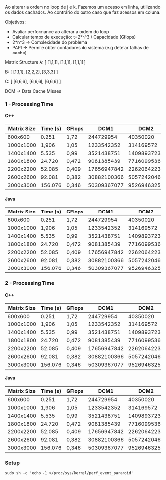 Ao alterar a ordem no loop de j e k. Fazemos um acesso em linha, utilizando os dados cachados. Ao contrário do outro caso que faz acessos em coluna.

Objetivos:

- Avaliar performance ao alterar a ordem do loop
- Calcular tempo de execução: t=2\*n^3 / Capacidade (Gflops)
- 2\*n^3 -> Complexidade do problema
- PAPI -> Permite obter contadores do sistema (e.g detetar falhas de cache)

Matrix Structure
A: [
[1,1,1],
[1,1,1],
[1,1,1]
]

B: [
[1,1,1],
[2,2,2],
[3,3,3]
]

C: [
[6,6,6],
[6,6,6],
[6,6,6]
]

DCM -> Data Cache Misses

### 1 - Processing Time

#### C++

| Matrix Size | Time (s) | GFlops | DCM1        | DCM2        |
| ----------- | -------- | ------ | ----------- | ----------- |
| 600x600     | 0.251    | 1,72   | 244729954   | 40350020    |
| 1000x1000   | 1,906    | 1,05   | 1233542352  | 314169572   |
| 1400x1400   | 5.535    | 0,99   | 3521438751  | 1409893723  |
| 1800x1800   | 24.720   | 0,472  | 9081385439  | 7716099536  |
| 2200x2200   | 52.085   | 0,409  | 17656947842 | 22620642232 |
| 2600x2600   | 92.081   | 0,382  | 30882100366 | 50572420466 |
| 3000x3000   | 156.076  | 0,346  | 50309367077 | 95269463253 |

#### Java

| Matrix Size | Time (s) | GFlops | DCM1        | DCM2        |
| ----------- | -------- | ------ | ----------- | ----------- |
| 600x600     | 0.251    | 1,72   | 244729954   | 40350020    |
| 1000x1000   | 1,906    | 1,05   | 1233542352  | 314169572   |
| 1400x1400   | 5.535    | 0,99   | 3521438751  | 1409893723  |
| 1800x1800   | 24.720   | 0,472  | 9081385439  | 7716099536  |
| 2200x2200   | 52.085   | 0,409  | 17656947842 | 22620642232 |
| 2600x2600   | 92.081   | 0,382  | 30882100366 | 50572420466 |
| 3000x3000   | 156.076  | 0,346  | 50309367077 | 95269463253 |

### 2 - Processing Time

#### C++

| Matrix Size | Time (s) | GFlops | DCM1        | DCM2        |
| ----------- | -------- | ------ | ----------- | ----------- |
| 600x600     | 0.251    | 1,72   | 244729954   | 40350020    |
| 1000x1000   | 1,906    | 1,05   | 1233542352  | 314169572   |
| 1400x1400   | 5.535    | 0,99   | 3521438751  | 1409893723  |
| 1800x1800   | 24.720   | 0,472  | 9081385439  | 7716099536  |
| 2200x2200   | 52.085   | 0,409  | 17656947842 | 22620642232 |
| 2600x2600   | 92.081   | 0,382  | 30882100366 | 50572420466 |
| 3000x3000   | 156.076  | 0,346  | 50309367077 | 95269463253 |

#### Java

| Matrix Size | Time (s) | GFlops | DCM1        | DCM2        |
| ----------- | -------- | ------ | ----------- | ----------- |
| 600x600     | 0.251    | 1,72   | 244729954   | 40350020    |
| 1000x1000   | 1,906    | 1,05   | 1233542352  | 314169572   |
| 1400x1400   | 5.535    | 0,99   | 3521438751  | 1409893723  |
| 1800x1800   | 24.720   | 0,472  | 9081385439  | 7716099536  |
| 2200x2200   | 52.085   | 0,409  | 17656947842 | 22620642232 |
| 2600x2600   | 92.081   | 0,382  | 30882100366 | 50572420466 |
| 3000x3000   | 156.076  | 0,346  | 50309367077 | 95269463253 |

### Setup

`sudo sh -c 'echo -1 >/proc/sys/kernel/perf_event_paranoid'`
